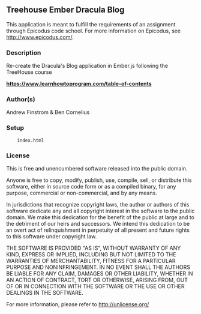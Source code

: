 ## Treehouse Ember Dracula Blog ##

This application is meant to fulfill the requirements of an assignment through Epicodus code school. For more information on Epicodus, see <http://www.epicodus.com/>.

### Description ###

Re-create the Dracula's Blog application in Ember.js following the TreeHouse course

**<https://www.learnhowtoprogram.com/table-of-contents>**

### Author(s) ###

Andrew Finstrom & Ben Cornelius

### Setup ###
```
    index.html
```

### License ###
This is free and unencumbered software released into the public domain.

Anyone is free to copy, modify, publish, use, compile, sell, or
distribute this software, either in source code form or as a compiled
binary, for any purpose, commercial or non-commercial, and by any
means.

In jurisdictions that recognize copyright laws, the author or authors
of this software dedicate any and all copyright interest in the
software to the public domain. We make this dedication for the benefit
of the public at large and to the detriment of our heirs and
successors. We intend this dedication to be an overt act of
relinquishment in perpetuity of all present and future rights to this
software under copyright law.

THE SOFTWARE IS PROVIDED "AS IS", WITHOUT WARRANTY OF ANY KIND,
EXPRESS OR IMPLIED, INCLUDING BUT NOT LIMITED TO THE WARRANTIES OF
MERCHANTABILITY, FITNESS FOR A PARTICULAR PURPOSE AND NONINFRINGEMENT.
IN NO EVENT SHALL THE AUTHORS BE LIABLE FOR ANY CLAIM, DAMAGES OR
OTHER LIABILITY, WHETHER IN AN ACTION OF CONTRACT, TORT OR OTHERWISE,
ARISING FROM, OUT OF OR IN CONNECTION WITH THE SOFTWARE OR THE USE OR
OTHER DEALINGS IN THE SOFTWARE.

For more information, please refer to <http://unlicense.org/>

